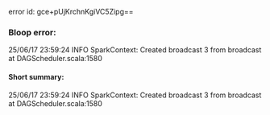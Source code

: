 error id: gce+pUjKrchnKgiVC5Zipg==
### Bloop error:

25/06/17 23:59:24 INFO SparkContext: Created broadcast 3 from broadcast at DAGScheduler.scala:1580
#### Short summary: 

25/06/17 23:59:24 INFO SparkContext: Created broadcast 3 from broadcast at DAGScheduler.scala:1580